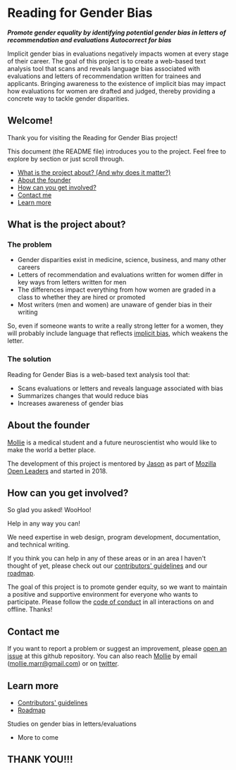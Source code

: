 # Reading for Gender Bias

***Promote gender equality by identifying potential gender bias in letters of recommendation and evaluations***
***Autocorrect for bias***

Implicit gender bias in evaluations negatively impacts women at every stage of their career. The goal of this project is to create a web-based text analysis tool that scans and reveals language bias associated with evaluations and letters of recommendation written for trainees and applicants. Bringing awareness to the existence of implicit bias may impact how evaluations for women are drafted and judged, thereby providing a concrete way to tackle gender disparities.

## Welcome! 

Thank you for visiting the Reading for Gender Bias project!

This document (the README file) introduces you to the project.  Feel free to explore by section or just scroll through.

* [What is the project about? (And why does it matter?)](#what-is-the-project-about)
* [About the founder](#about-the-founder)
* [How can you get involved?](#how-can-you-get-involved)
* [Contact me](#contact-me)
* [Learn more](#learn-more)

## What is the project about?

### The problem

* Gender disparities exist in medicine, science, business, and many other careers
* Letters of recommendation and evaluations written for women differ in key ways from letters written for men
* The differences impact everything from how women are graded in a class to whether they are hired or promoted 
* Most writers (men and women) are unaware of gender bias in their writing 

So, even if someone wants to write a really strong letter for a women, they will probably include language that reflects [implicit bias][link_implicitbias], which weakens the letter.

### The solution

Reading for Gender Bias is a web-based text analysis tool that:

* Scans evaluations or letters and reveals language associated with bias
* Summarizes changes that would reduce bias
* Increases awareness of gender bias

## About the founder

[Mollie][link_Mollie] is a medical student and a future neuroscientist who would like to make the world a better place.

The development of this project is mentored by [Jason][link_Jason] as part of [Mozilla Open Leaders][link_mozilla] and started in 2018.

## How can you get involved?

So glad you asked!  WooHoo!

Help in any way you can!

We need expertise in web design, program development, documentation, and technical writing.

If you think you can help in any of these areas or in an area I haven't thought of yet, please check out our [contributors' guidelines](CONTRIBUTING.md) and our [roadmap](https://github.com/molliem/gender-bias/issues/1).

The goal of this project is to promote gender equity, so we want to maintain a positive and supportive environment for everyone who wants to participate.  Please follow the [code of conduct](CODE_OF_CONDUCT.md) in all interactions on and offline.  Thanks!

## Contact me

If you want to report a problem or suggest an improvement, please [open an issue](../../issues) at this github repository.  You can also reach [Mollie](link_Mollie) by email (mollie.marr@gmail.com) or on [twitter](https://twitter.com/MollieMarr).

## Learn more

* [Contributors' guidelines](CONTRIBUTING.md)
* [Roadmap](https://github.com/molliem/gender-bias/issues/1)

Studies on gender bias in letters/evaluations

* More to come

## THANK YOU!!!

[link_implicitbias]: https://en.wikipedia.org/wiki/Implicit_stereotype
[link_Jason]: https://XXXX
[link_Mollie]: https://XXX
[link_mozilla]: https://mozilla.github.io/leadership-training/
